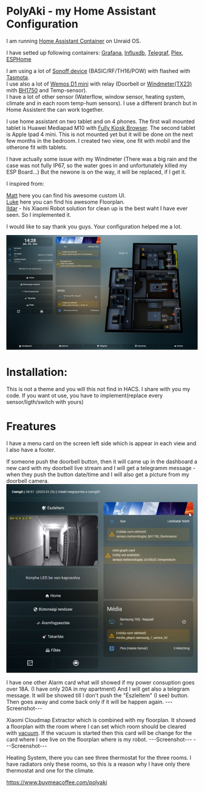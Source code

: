 # PolyAki - my Home Assistant Configuration

I am running [Home Assistant Container](https://www.home-assistant.io/installation/#compare-installation-methods) on Unraid OS.

I have setted up following containers: [Grafana](https://hub.docker.com/r/grafana/grafana), [Influxdb](https://hub.docker.com/_/influxdb), [Telegraf](https://hub.docker.com/_/telegraf), [Plex](https://hub.docker.com/r/linuxserver/plex), [ESPHome](https://hub.docker.com/r/esphome/esphome) <br/>

I am using a lot of [Sonoff device](https://sonoff.tech/) (BASIC/RF/TH16/POW) with flashed with [Tasmota](https://tasmota.github.io/docs/). <br/>
I use also a lot of [Wemos D1 mini](https://www.wemos.cc/en/latest/d1/d1_mini.html) with relay (Doorbell or [Windmeter(TX23)](https://www.lacrossetechnology.com/products/tx23u) mith [BH1750](https://www.mouser.com/datasheet/2/348/bh1750fvi-e-186247.pdf) and Temp-sensor). <br/>
I have a lot of other sensor (Waterflow, window sensor, heating system, climate and in each room temp-hum sensors). I use a different branch but in Home Assistent the can work together.

I use home assistant on two tablet and on 4 phones. The first wall mounted tablet is Huawei Mediapad M10 with [Fully Kiosk Browser](https://www.fully-kiosk.com/#get-kiosk-apps). The second tablet is Apple Ipad 4 mini. This is not mounted yet but it will be done on the next few months in the bedroom. I created two view, one fit with mobil and the otherone fit with tablets.

I have actually some issue with my Windmeter (There was a big rain and the case was not fully IP67, so the water goes in and unfortunately killed my ESP Board...) But the newone is on the way, it will be replaced, if I get it.

I inspired from:

[Matt](https://github.com/matt8707/hass-config) here you can find his awesome custom UI. <br/>
[Luke](https://github.com/lukevink/hass-config-lajv) here you can find his awesome Floorplan. <br/>
[IIdar](https://community.home-assistant.io/t/xiaomi-cloud-vacuum-map-extractor/231292/555) - his Xiaomi Robot solution for clean up is the best waht I have ever seen. So I implemented it.

I would like to say thank you guys. Your configuration helped me a lot.

![Screenshot](pictures/home.png)

# Installation:
This is not a theme and you will this not find in HACS.
I share with you my code.
If you want ot use, you have to implement(replace every sensor/ligth/switch with yours)

# Freatures

I have a menu card on the screen left side which is appear in each view and I also have a footer. 

If someone push the doorbell button, then it will came up in the dashboard a new card with my doorbell live stream and I will get a telegramm message - when they push the button date/time and I will also get a picture from my doorbell camera.
![Screenshot](pictures/doorbell.jpg.jpg)

I have one other Alarm card what will showed if my power consuption goes over 18A. (I have only 20A in my apartment) And I will get also a telegram message. It will be showed till I don't push the "Észleltem" (I see) button. Then goes away and come back only if it will be happen again.
---Screenshot---

Xiaomi Cloudmap Extractor which is combined with my floorplan.
It showed a floorplan with the room where I can set which room should be cleared with [vacuum](https://xiaomi-store.hu/hu/porszivok/1283-xiaomi-roborock-s5-max-black-6970995781939.html). If the vacuum is started then this card will be change for the card where I see live on the floorplan where is my robot.
---Screenshot---
---Screenshot---

Heating System, there you can see three thermostat for the three rooms. I have radiators only these rooms, so this is a reason why I have only there thermostat and one for the climate.



https://www.buymeacoffee.com/polyaki
